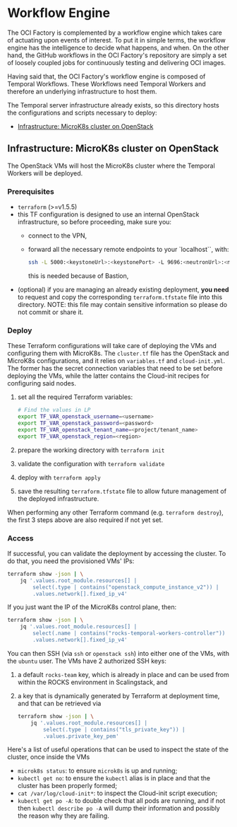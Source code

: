 # Workflow Engine

The OCI Factory is complemented by a workflow engine which takes care of
actuating upon events of interest. To put it in simple terms, the workflow
engine has the intelligence to decide what happens, and when. On the other
hand, the GitHub workflows in the OCI Factory's repository are simply a set of
loosely coupled jobs for continuously testing and delivering OCI images.

Having said that, the OCI Factory's workflow engine is composed of Temporal Workflows. These Workflows need Temporal Workers and therefore an underlying
infrastructure to host them.

The Temporal server infrastructure already exists, so this directory hosts the
configurations and scripts necessary to deploy:

- [Infrastructure: MicroK8s cluster on OpenStack](#infra)

<a name="infra"></a>

## Infrastructure: MicroK8s cluster on OpenStack

The OpenStack VMs will host the MicroK8s cluster where the Temporal Workers
will be deployed.

### Prerequisites

- `terraform` (>=v1.5.5)
- this TF configuration is designed to use an internal OpenStack
infrastructure, so before proceeding, make sure you:
  - connect to the VPN,
  - forward all the necessary remote endpoints to your `localhost``, with:

      ```bash
      ssh -L 5000:<keystoneUrl>:<keystonePort> -L 9696:<neutronUrl>:<neutronPort> -L 8774:novaApiUrl>:<novaApiPort> <username>@<internalOSServer>
      ```

    this is needed because of Bastion,
- (optional) if you are managing an already existing deployment, **you need**
to request and copy the corresponding `terraform.tfstate` file into this
directory. NOTE: this file may contain sensitive information so please do not
commit or share it.

### Deploy

These Terraform configurations will take care of deploying the VMs and
configuring them with MicroK8s. The `cluster.tf` file has the OpenStack and
MicroK8s configurations, and it relies on `variables.tf` and `cloud-init.yml`.
The former has the secret connection variables that need to be set before
deploying the VMs, while the latter contains the Cloud-init recipes
for configuring said nodes.

 1. set all the required Terraform variables:

    ```bash
    # Find the values in LP
    export TF_VAR_openstack_username=<username>
    export TF_VAR_openstack_password=<password>
    export TF_VAR_openstack_tenant_name=<project/tenant_name>
    export TF_VAR_openstack_region=<region>
    ```

 2. prepare the working directory with `terraform init`
 3. validate the configuration with `terraform validate`
 4. deploy with `terraform apply`
 5. save the resulting `terraform.tfstate` file to allow future management of
 the deployed infrastructure.

When performing any other Terraform command (e.g. `terraform destroy`), the
first 3 steps above are also required if not yet set.

### Access

If successful, you can validate the deployment by accessing the cluster. To do
that, you need the provisioned VMs' IPs:

```bash
terraform show -json | \
    jq '.values.root_module.resources[] |
        select(.type | contains("openstack_compute_instance_v2")) |
        .values.network[].fixed_ip_v4'
```

If you just want the IP of the MicroK8s control plane, then:

```bash
terraform show -json | \
    jq '.values.root_module.resources[] |
        select(.name | contains("rocks-temporal-workers-controller")) |
        .values.network[].fixed_ip_v4'
```

You can then SSH (via `ssh` or `openstack ssh`) into either one of the VMs,
with the `ubuntu` user. The VMs have 2 authorized SSH keys:

 1. a default `rocks-team` key, which is already in place and can be used from
within the ROCKS environment in Scalingstack, and
 2. a key that is dynamically generated by Terraform at deployment time, and
that can be retrieved via

    ```bash
    terraform show -json | \
        jq '.values.root_module.resources[] |
            select(.type | contains("tls_private_key")) | 
            .values.private_key_pem'
    ```

Here's a list of useful operations that can be used to inspect the state of the
cluster, once inside the VMs

- `microk8s status`: to ensure `microk8s` is up and running;
- `kubectl get no`: to ensure the `kubectl` alias is in place and that the
cluster has been properly formed;
- `cat /var/log/cloud-init*`: to inspect the Cloud-init script execution;
- `kubectl get po -A`: to double check that all pods are running, and if not
then `kubectl describe po -A` will dump their information and possibly the
reason why they are failing.

<!-- 
# Deploy OCI Factory Temporal Worker charm for K8s

This is leveraging the existing charm template from
<https://github.com/canonical/temporal-worker-k8s-operator> and adding
additional workflows and activities for the work we need done within the
context of the OCI Factory.

## Prerequisites

The Microk8s infrastructure must already be in place. -->

